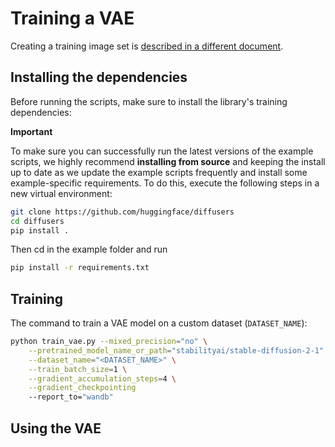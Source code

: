 # Training a VAE

Creating a training image set is [described in a different document](https://huggingface.co/docs/datasets/image_process#image-datasets).

## Installing the dependencies

Before running the scripts, make sure to install the library's training dependencies:

**Important**

To make sure you can successfully run the latest versions of the example scripts, we highly recommend **installing from source** and keeping the install up to date as we update the example scripts frequently and install some example-specific requirements. To do this, execute the following steps in a new virtual environment:
```bash
git clone https://github.com/huggingface/diffusers
cd diffusers
pip install .
```

Then cd in the example folder  and run
```bash
pip install -r requirements.txt
```

## Training

The command to train a VAE model on a custom dataset (`DATASET_NAME`):

```bash
python train_vae.py --mixed_precision="no" \
    --pretrained_model_name_or_path="stabilityai/stable-diffusion-2-1" \
    --dataset_name="<DATASET_NAME>" \
    --train_batch_size=1 \
    --gradient_accumulation_steps=4 \
    --gradient_checkpointing
    --report_to="wandb"
```


## Using the VAE


